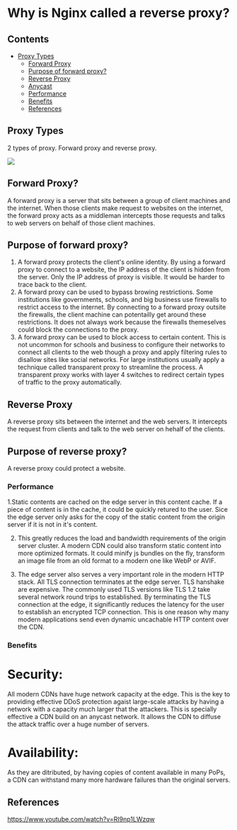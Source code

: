 # Why is Nginx called a reverse proxy?

## Contents

- [Proxy Types](#proxy-types)
  - [Forward Proxy](#forward-proxy)
  - [Purpose of forward proxy?](#purpose-of-forward-proxy)
  - [Reverse Proxy](#reverse-proxy)
  - [Anycast](#antcast)
  - [Performance](#performance)
  - [Benefits](#benefits)
  - [References](#references)

## Proxy Types
2 types of proxy. Forward proxy and reverse proxy.

![](./images/old-cdn.png)



## Forward Proxy?

A forward proxy is a server that sits between a group of client machines and the internet. When those clients make request to websites on the internet, the forward proxy acts as a middleman intercepts those requests and talks to web servers on behalf of those client machines.

## Purpose of forward proxy?
  1. A forward  proxy protects the client's online identity. By using a forward proxy to connect to a website, the IP address of the client is hidden from the server. Only the IP address of proxy is visible. It would be harder to trace back to the client.
  2. A forward proxy can be used to bypass browing restrictions. Some institutions like governments, schools, and big business use firewalls to restrict access to the internet. By connecting to a forward proxy outsite the firewalls, the client machine can potentailly get around these restrictions. It does not always work because the firewalls themeselves could block the connections to the proxy.
  3. A forward proxy can be used to block access to certain content. This is not uncommon for schools and business to configure their networks to connect all clients to the web though a proxy and apply filtering rules to disallow sites like social networks. For large institutions usually apply a technique called transparent proxy to streamline the process. A transparent proxy works with layer 4 switches to redirect certain types of traffic to the proxy automatically.


## Reverse Proxy
A reverse proxy sits between the internet and the web servers. It intercepts the request from clients and talk to the web server on hehalf of the clients.


## Purpose of reverse  proxy?

A reverse proxy could protect a website.

### Performance

1.Static contents are cached on the edge server in this content cache. If a piece of content is in the cache, it could be quickly retured to the user. Sice the edge server only asks for the copy of the static content from the origin server if it is not in it's content.

2. This greatly reduces the load and bandwidth requirements of the origin server cluster. A modern CDN could also transform static content into more optimized formats. It could minify js bundles on the fly, transform an image file from an old format to a modern one like WebP or AVIF.

3. The edge server also serves a very important role in the modern HTTP stack. All TLS connection terminates at the edge server. TLS hanshake are expensive. The commonly used TLS versions like TLS 1.2 take several network round trips to established. By terminating the TLS connection at the edge, it significantly reduces the latency for the user to establish an encrypted TCP connection. This is one reason why many modern applications send even dynamic uncachable HTTP content over the CDN.

### Benefits

# Security:

All modern CDNs have huge network capacity at the edge. This is the key to providing effective DDoS protection agaist large-scale attacks by having a network with a capacity much larger that the attackers. This is specially effective a CDN build on an anycast network. It allows the CDN to diffuse the attack traffic over a huge number of servers.

# Availability:

As they are ditributed, by having copies of content available in many PoPs, a CDN can withstand many more hardware failures than the original servers.

## References

https://www.youtube.com/watch?v=RI9np1LWzqw
